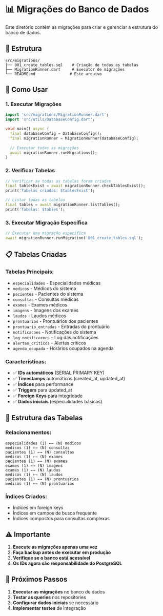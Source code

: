 # 📊 Migrações do Banco de Dados

Este diretório contém as migrações para criar e gerenciar a estrutura do banco de dados.

## 📁 Estrutura

```
src/migrations/
├── 001_create_tables.sql    # Criação de todas as tabelas
├── MigrationRunner.dart     # Executor de migrações
└── README.md               # Este arquivo
```

## 🚀 Como Usar

### 1. **Executar Migrações**

```dart
import 'src/migrations/MigrationRunner.dart';
import 'src/utils/DatabaseConfig.dart';

void main() async {
  final databaseConfig = DatabaseConfig();
  final migrationRunner = MigrationRunner(databaseConfig);
  
  // Executar todas as migrações
  await migrationRunner.runMigrations();
}
```

### 2. **Verificar Tabelas**

```dart
// Verificar se todas as tabelas foram criadas
final tablesExist = await migrationRunner.checkTablesExist();
print('Tabelas criadas: $tablesExist');

// Listar todas as tabelas
final tables = await migrationRunner.listTables();
print('Tabelas: $tables');
```

### 3. **Executar Migração Específica**

```dart
// Executar uma migração específica
await migrationRunner.runMigration('001_create_tables.sql');
```

## 📋 Tabelas Criadas

### **Tabelas Principais:**
- `especialidades` - Especialidades médicas
- `medicos` - Médicos do sistema
- `pacientes` - Pacientes do sistema
- `consultas` - Consultas médicas
- `exames` - Exames médicos
- `imagens` - Imagens dos exames
- `laudos` - Laudos médicos
- `prontuarios` - Prontuários dos pacientes
- `prontuario_entradas` - Entradas do prontuário
- `notificacoes` - Notificações do sistema
- `log_notificacoes` - Log das notificações
- `alertas_criticos` - Alertas críticos
- `agenda_ocupada` - Horários ocupados na agenda

### **Características:**
- ✅ **IDs automáticos** (SERIAL PRIMARY KEY)
- ✅ **Timestamps** automáticos (created_at, updated_at)
- ✅ **Índices** para performance
- ✅ **Triggers** para updated_at
- ✅ **Foreign Keys** para integridade
- ✅ **Dados iniciais** (especialidades básicas)

## 🔧 Estrutura das Tabelas

### **Relacionamentos:**
```
especialidades (1) ←→ (N) medicos
medicos (1) ←→ (N) consultas
pacientes (1) ←→ (N) consultas
medicos (1) ←→ (N) exames
pacientes (1) ←→ (N) exames
exames (1) ←→ (N) imagens
exames (1) ←→ (N) laudos
medicos (1) ←→ (N) laudos
pacientes (1) ←→ (N) prontuarios
medicos (1) ←→ (N) prontuarios
```

### **Índices Criados:**
- Índices em foreign keys
- Índices em campos de busca frequente
- Índices compostos para consultas complexas

## ⚠️ Importante

1. **Execute as migrações apenas uma vez**
2. **Faça backup antes de executar em produção**
3. **Verifique se o banco está acessível**
4. **Os IDs agora são responsabilidade do PostgreSQL**

## 🎯 Próximos Passos

1. **Executar as migrações** no banco de dados
2. **Testar as queries** nos repositories
3. **Configurar dados iniciais** se necessário
4. **Implementar testes** de integração
